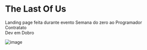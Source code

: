# The Last Of Us
Landing page feita durante evento Semana do zero ao Programador Contratato <br>
Dev em Dobro

![image](https://user-images.githubusercontent.com/108905023/224568473-9dc76cc9-fe0f-411c-b378-c2068b4a5364.png)

